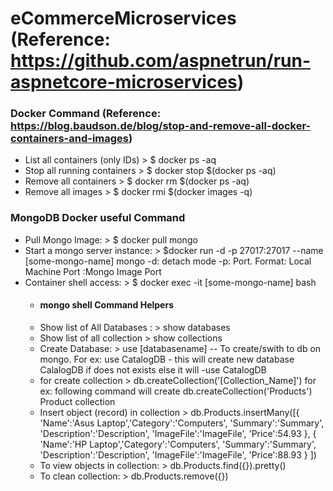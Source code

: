 # eCommerceMicroservices (Reference: https://github.com/aspnetrun/run-aspnetcore-microservices)

### Docker Command (Reference: https://blog.baudson.de/blog/stop-and-remove-all-docker-containers-and-images)
- List all containers (only IDs) > $ docker ps -aq
- Stop all running containers > $ docker stop $(docker ps -aq)
- Remove all containers > $ docker rm $(docker ps -aq)
- Remove all images > $ docker rmi $(docker images -q)

### MongoDB Docker useful Command
- Pull Mongo Image: > $ docker pull mongo
- Start a mongo server instance: >  $docker run -d -p 27017:27017 --name [some-mongo-name] mongo
   -d: detach mode
   -p: Port. Format: Local Machine Port :Mongo Image Port 
- Container shell access: > $ docker exec -it [some-mongo-name] bash
   - #### mongo shell Command Helpers
   - Show list of All Databases : > show databases
   - Show list of all collection > show collections
   - Create Database: > use [databasename] -- To create/swith to db on mongo. For ex: use CatalogDB - this will create new database CalalogDB if does not exists else it will -use CatalogDB
   - for create collection > db.createCollection('[Collection_Name]') for ex: following command will create db.createCollection('Products') Product collection 
   - Insert object (record) in collection > db.Products.insertMany([{ 'Name':'Asus Laptop','Category':'Computers', 'Summary':'Summary', 'Description':'Description', 'ImageFile':'ImageFile', 'Price':54.93 }, { 'Name':'HP Laptop','Category':'Computers', 'Summary':'Summary', 'Description':'Description', 'ImageFile':'ImageFile', 'Price':88.93 } ])
   - To view objects in collection: > db.Products.find({}).pretty()
   - To clean collection: > db.Products.remove({})
